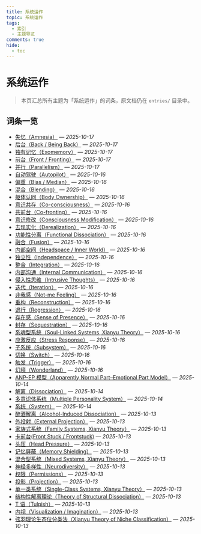 ```yaml
---
title: 系统运作
topic: 系统运作
tags:
  - 索引
  - 主题导览
comments: true
hide:
  - toc
---
```


# 系统运作

> 本页汇总所有主题为「系统运作」的词条，原文档仍在 `entries/` 目录中。

## 词条一览

- [失忆（Amnesia）](Amnesia.md) — *2025-10-17*
- [后台（Back / Being Back）](Back-Being-Back.md) — *2025-10-17*
- [独有记忆（Exomemory）](Exomemory.md) — *2025-10-17*
- [前台（Front / Fronting）](Front-Fronting.md) — *2025-10-17*
- [并行（Parallelism）](Parallelism.md) — *2025-10-17*
- [自动驾驶（Autopilot）](Autopilot.md) — *2025-10-16*
- [偏重（Bias / Median）](Bias.md) — *2025-10-16*
- [混合（Blending）](Blending.md) — *2025-10-16*
- [躯体认同（Body Ownership）](Body-Ownership.md) — *2025-10-16*
- [意识共存（Co-consciousness）](Co-Consciousness.md) — *2025-10-16*
- [共前台（Co-fronting）](Co-Fronting.md) — *2025-10-16*
- [意识修改（Consciousness Modification）](Consciousness-Modification.md) — *2025-10-16*
- [去现实化（Derealization）](Derealization.md) — *2025-10-16*
- [功能性分离（Functional Dissociation）](Functional-Dissociation.md) — *2025-10-16*
- [融合（Fusion）](Fusion.md) — *2025-10-16*
- [内部空间（Headspace / Inner World）](Headspace-Inner-World.md) — *2025-10-16*
- [独立性（Independence）](Independence.md) — *2025-10-16*
- [整合（Integration）](Integration.md) — *2025-10-16*
- [内部沟通（Internal Communication）](Internal-Communication.md) — *2025-10-16*
- [侵入性思维（Intrusive Thoughts）](Intrusive-Thoughts.md) — *2025-10-16*
- [迭代（Iteration）](Iteration.md) — *2025-10-16*
- [非我感（Not-me Feeling）](Not-Me-Feeling.md) — *2025-10-16*
- [重构（Reconstruction）](Reconstruction.md) — *2025-10-16*
- [退行（Regression）](Regression.md) — *2025-10-16*
- [存在感（Sense of Presence）](Sense-Of-Presence.md) — *2025-10-16*
- [封存（Sequestration）](Sequestration.md) — *2025-10-16*
- [系魂型系统（Soul-Linked Systems, Xianyu Theory）](Soul-Linked-Systems-Xianyu.md) — *2025-10-16*
- [应激反应（Stress Response）](Stress-Response.md) — *2025-10-16*
- [子系统（Subsystem）](Subsystem.md) — *2025-10-16*
- [切换（Switch）](Switch.md) — *2025-10-16*
- [触发（Trigger）](Trigger.md) — *2025-10-16*
- [幻境（Wonderland）](Wonderland.md) — *2025-10-16*
- [ANP-EP 模型（Apparently Normal Part–Emotional Part Model）](Apparently-Normal-Part-Emotional-Part-Model.md) — *2025-10-14*
- [解离（Dissociation）](Dissociation.md) — *2025-10-14*
- [多意识体系统（Multiple Personality System）](Multiple_Personality_System.md) — *2025-10-14*
- [系统（System）](System.md) — *2025-10-14*
- [醉酒解离（Alcohol-Induced Dissociation）](Alcohol-Induced-Dissociation.md) — *2025-10-13*
- [外投射（External Projection）](External-Projection.md) — *2025-10-13*
- [家族式系统（Family Systems, Xianyu Theory）](Family-Systems-Xianyu.md) — *2025-10-13*
- [卡前台(Front Stuck / Frontstuck)](Frontstuck.md) — *2025-10-13*
- [头压（Head Pressure）](Head-Pressure.md) — *2025-10-13*
- [记忆屏蔽（Memory Shielding）](Memory-Shielding.md) — *2025-10-13*
- [混合型系统（Mixed Systems, Xianyu Theory）](Mixed-Systems-Xianyu.md) — *2025-10-13*
- [神经多样性（Neurodiversity）](Neurodiversity.md) — *2025-10-13*
- [权限（Permissions）](Permissions.md) — *2025-10-13*
- [投影（Projection）](Projection.md) — *2025-10-13*
- [单一类系统（Single-Class Systems, Xianyu Theory）](Single-Class-Systems-Xianyu.md) — *2025-10-13*
- [结构性解离理论（Theory of Structural Dissociation）](Structural-Dissociation-Theory.md) — *2025-10-13*
- [T 语（Tulpish）](Tulpish.md) — *2025-10-13*
- [内视（Visualization / Imagination）](Visualization-Imagination.md) — *2025-10-13*
- [弦羽理论生态位分类法（Xianyu Theory of Niche Classification）](Xianyu-Theory-Niche-Classification.md) — *2025-10-13*
